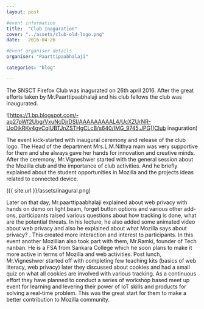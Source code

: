 ```yaml
---
layout: post

#event information
title:  "Club Inaguration"
cover: "../assets/club-old-logo.png"
date:   2016-04-26

#event organiser details
organiser: "Paarttipaabhalaji"

categories: "blog"

---
```


The SNSCT Firefox Club was inagurated on 26th april 2016. After the great efforts taken by Mr.Paarttipaabhalaji and his club fellows the club was inaugurated.

![https://1.bp.blogspot.com/-ap27pWf2Ubg/VxuNcDjrDSI/AAAAAAAAAL4/UcXZUrNR-UoOikRKy4gvCqlUBTJnZSTHgCLcB/s640/IMG_9745.JPG](Club inaguration)

The event kick-started with inaugural ceremony and release of the club logo. The Head of the department Mrs.L.M.Nithya mam was very supportive for them and she always gave her hands for innovation and creative minds. After the ceremony, Mr.Vigneshwer started with the general session about the Mozilla club and the importance of club activities. And he briefly explained about the student opportunities in Mozilla and the projects ideas related to connected device.

({{ site.url }}/assets/inagural.png)

Later on that day, Mr.paarttipaabhalaji explained about web privacy with hands on demo on light beam, forget button options and various other add-ons, participants raised various questions about how tracking is done, what are the potential threats. In his lecture, he also added some animated video about web privacy and also he explained about what Mozilla says about privacy? . This created more interaction and interest to participants. In this event another Mozillian also took part with them, Mr.Ramki, founder of Tech nanban. He is a FSA from Sankara College which he soon plans to make it more active in terms of Mozilla and web activities. Post lunch, Mr.Vigneshwer started off with completing few teaching kits (basics of web literacy, web privacy) later they discussed about cookies and had a small quiz on what all cookies are involved with various tracking. As a continuous effort they have planned to conduct a series of workshop based meet up event for learning and levering their power of IoT skills and products for solving a real-time problem. This was the great start for them to make a better contribution to Mozilla community.
